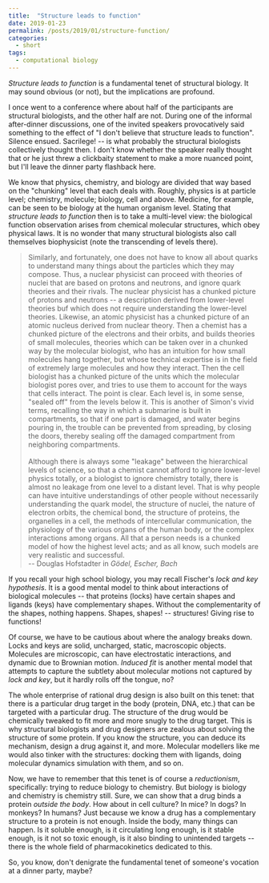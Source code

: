 ```yaml
---
title:  "Structure leads to function"
date: 2019-01-23
permalink: /posts/2019/01/structure-function/
categories: 
  - short
tags:
  - computational biology
---
```


_Structure leads to function_ is a fundamental tenet of structural biology. It may sound obvious (or not), but the implications are profound. 

I once went to a conference where about half of the participants are structural biologists, and the other half are not. During one of the informal after-dinner discussions, one of the invited speakers provocatively said something to the effect of "I don't believe that structure leads to function". Silence ensued. Sacrilege! -- is what probably the structural biologists collectively thought then. I don't know whether the speaker really thought that or he just threw a clickbaity statement to make a more nuanced point, but I'll leave the dinner party flashback here.

We know that physics, chemistry, and biology are divided that way based on the "chunking" level that each deals with. Roughly, physics is at particle level; chemistry, molecule; biology, cell and above. Medicine, for example, can be seen to be biology at the human organism level. Stating that _structure leads to function_ then is to take a multi-level view: the biological function observation arises from chemical molecular structures, which obey physical laws. It is no wonder that many structural biologists also call themselves biophysicist (note the transcending of levels there). 

>Similarly, and fortunately, one does not have to know all about quarks to understand many things about the particles which they may compose. Thus, a nuclear physicist can proceed with theories of nuclei that are based on protons and neutrons, and ignore quark theories and their rivals. The nuclear physicist has a chunked picture of protons and neutrons -- a description derived from lower-level theories buf which does not require understanding the lower-level theories. Likewise, an atomic physicist has a chunked picture of an atomic nucleus derived from nuclear theory. Then a chemist has a chunked picture of the electrons and their orbits, and builds theories of small molecules, theories which can be taken over in a chunked way by the molecular biologist, who has an intuition for how small molecules hang together, but whose technical expertise is in the field of extremely large molecules and how they interact. Then the cell biologist has a chunked picture of the units which the molecular biologist pores over, and tries to use them to account for the ways that cells interact. The point is clear. Each level is, in some sense, "sealed off" from the levels below it. This is another of Simon's vivid terms, recalling the way in which a submarine is built in compartments, so that if one part is damaged, and water begins pouring in, the trouble can be prevented from spreading, by closing the doors, thereby sealing off the damaged compartment from neighboring compartments. <br><br>
Although there is always some "leakage" between the hierarchical levels of science, so that a chemist cannot afford to ignore lower-level physics totally, or a biologist to ignore chemistry totally, there is almost no leakage from one level to a distant level. That is why people can have intuitive understandings of other people without necessarily understanding the quark model, the structure of nuclei, the nature of electron orbits, the chemical bond, the structure of proteins, the organelles in a cell, the methods of intercellular communication, the physiology of the various organs of the human body, or the complex interactions among organs. All that a person needs is a chunked model of how the highest level acts; and as all know, such models are very realistic and successful.<br>
-- Douglas Hofstadter in _Gödel, Escher, Bach_

If you recall your high school biology, you may recall Fischer's _lock and key hypothesis_. It is a good mental model to think about interactions of biological molecules -- that proteins (locks) have certain shapes and ligands (keys) have complementary shapes. Without the complementarity of the shapes, nothing happens. Shapes, shapes! -- structures! Giving rise to functions! 

Of course, we have to be cautious about where the analogy breaks down. Locks and keys are solid, uncharged, static, macroscopic objects. Molecules are microscopic, can have electrostatic interactions, and dynamic due to Brownian motion. _Induced fit_ is another mental model that attempts to capture the subtlety about molecular motions not captured by _lock and key_, but it hardly rolls off the tongue, no?  

The whole enterprise of rational drug design is also built on this tenet: that there is a particular drug target in the body (protein, DNA, etc.) that can be targeted with a particular drug. The structure of the drug would be chemically tweaked to fit more and more snugly to the drug target. This is why structural biologists and drug designers are zealous about solving the structure of some protein. If you know the structure, you can deduce its mechanism, design a drug against it, and more. Molecular modellers like me would also tinker with the structures: docking them with ligands, doing molecular dynamics simulation with them, and so on. 

Now, we have to remember that this tenet is of course a _reductionism_, specifically: trying to reduce biology to chemistry. But biology is biology and chemistry is chemistry still. Sure, we can show that a drug binds a protein _outside the body_. How about in cell culture? In mice? In dogs? In monkeys? In humans? Just because we know a drug has a complementary structure to a protein is not enough. Inside the body, many things can happen. Is it soluble enough, is it circulating long enough, is it stable enough, is it not so toxic enough, is it also binding to unintended targets -- there is the whole field of pharmacokinetics dedicated to this. 

So, you know, don't denigrate the fundamental tenet of someone's vocation at a dinner party, maybe?
